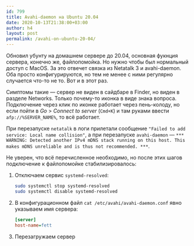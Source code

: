 ```yaml
---
id: 799
title: Avahi-daemon на Ubuntu 20.04
date: 2020-10-13T21:38:00+03:00
author: h4
layout: post
permalink: /avahi-on-ubuntu-20-04/
---
```


Обновил убунту на домашнем сервере до 20.04, основная фукнция сервера, конечно же, файлопомойка. Но нужно чтобы был нормальный доступ с MacOS. За это отвечет связка из Netatalk 3 и avahi-daemon. Оба просто конфигурируются, но тем не менее с ними регулярно случается что-то не то. Вот и в этот раз.

Симптомы такие — сервер не виден в сайдбаре в Finder, но виден в разделе Networks. Только почему-то иконка в виде знака вопроса. Подключение через клик по иконке работает через пень-колоду, но если пойти в _Go_ > _Connect to server_ (`Cmd+K`) и там руками ввести `afp://%SERVER_NAME%`, то всё работает.

При перезапуске `netatalk` в логи прилетали сообщение `"Failed to add service: Local name collision"`, а при перезапуске `avahi-daemon` — `*** WARNING: Detected another IPv4 mDNS stack running on this host. This makes mDNS unreliable and is thus not recommended. ***`.

Не уверен, что всё перечисленное необходимо, но после этих шагов подключение к файлопомойке стабилизировалось:

1. Отключаем сервис `systemd-resolved`:

   ```bash
   sudo systemctl stop systemd-resolved
   sudo systemctl disable systemd-resolved
   ```
2. В конфигурационном файл `cat /etc/avahi/avahi-daemon.conf` явно указываем имя сервера:

	```ini
	[server]
	host-name=fett
	```
3. Перезагружаем сервер
